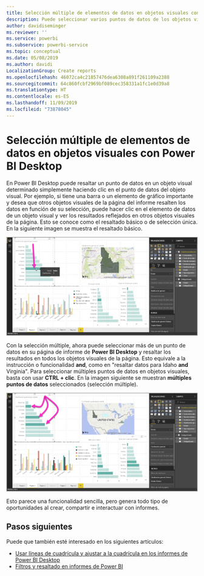 ```yaml
---
title: Selección múltiple de elementos de datos en objetos visuales con Power BI Desktop
description: Puede seleccionar varios puntos de datos de los objetos visuales de Power BI Desktop con un sencillo CTRL + clic.
author: davidiseminger
ms.reviewer: ''
ms.service: powerbi
ms.subservice: powerbi-service
ms.topic: conceptual
ms.date: 05/08/2019
ms.author: davidi
LocalizationGroup: Create reports
ms.openlocfilehash: 46072ca4c21857476dea6308a891f261109a2388
ms.sourcegitcommit: 64c860fcbf2969bf089cec358331a1fc1e0d39a8
ms.translationtype: HT
ms.contentlocale: es-ES
ms.lasthandoff: 11/09/2019
ms.locfileid: "73878045"
---
```

# <a name="multi-select-data-elements-in-visuals-using-power-bi-desktop"></a>Selección múltiple de elementos de datos en objetos visuales con Power BI Desktop

En Power BI Desktop puede resaltar un punto de datos en un objeto visual determinado simplemente haciendo clic en el punto de datos del objeto visual. Por ejemplo, si tiene una barra o un elemento de gráfico importante y desea que otros objetos visuales de la página del informe resalten los datos en función de su selección, puede hacer clic en el elemento de datos de un objeto visual y ver los resultados reflejados en otros objetos visuales de la página. Esto se conoce como el resaltado básico o de selección única. En la siguiente imagen se muestra el resaltado básico. 

![Único punto de datos seleccionado](media/desktop-multi-select/multi-select_01.png)

Con la selección múltiple, ahora puede seleccionar más de un punto de datos en su página de informe de **Power BI Desktop** y resaltar los resultados en todos los objetos visuales de la página. Esto equivale a la instrucción o funcionalidad **and**, como en "resaltar datos para Idaho **and** Virginia". Para seleccionar múltiples puntos de datos en objetos visuales, basta con usar **CTRL + clic**. En la imagen siguiente se muestran **múltiples puntos de datos** seleccionados (selección múltiple).

![Varios puntos de datos seleccionados](media/desktop-multi-select/multi-select_02.png)

Esto parece una funcionalidad sencilla, pero genera todo tipo de oportunidades al crear, compartir e interactuar con informes. 

## <a name="next-steps"></a>Pasos siguientes

Puede que también esté interesado en los siguientes artículos:

* [Usar líneas de cuadrícula y ajustar a la cuadrícula en los informes de Power BI Desktop](desktop-gridlines-snap-to-grid.md)
* [Filtros y resaltado en informes de Power BI](power-bi-reports-filters-and-highlighting.md)

